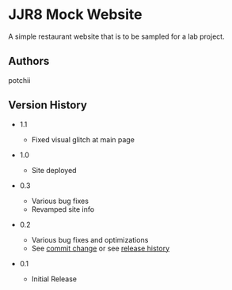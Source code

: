 # JJR8 Mock Website

A simple restaurant website that is to be sampled for a lab project.

## Authors

potchii 

## Version History  
* 1.1

    * Fixed visual glitch at main page

* 1.0
    * Site deployed

* 0.3
    * Various bug fixes
    * Revamped site info

* 0.2
    * Various bug fixes and optimizations
    * See [commit change]() or see [release history]()
* 0.1
    * Initial Release
